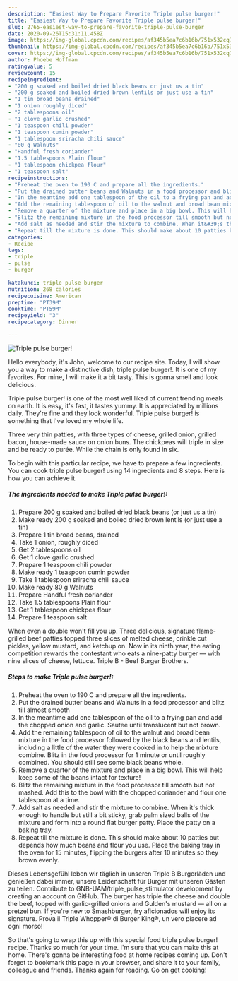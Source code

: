 ```yaml
---
description: "Easiest Way to Prepare Favorite Triple pulse burger!"
title: "Easiest Way to Prepare Favorite Triple pulse burger!"
slug: 2765-easiest-way-to-prepare-favorite-triple-pulse-burger
date: 2020-09-26T15:31:11.458Z
image: https://img-global.cpcdn.com/recipes/af345b5ea7c6b16b/751x532cq70/triple-pulse-burger-recipe-main-photo.jpg
thumbnail: https://img-global.cpcdn.com/recipes/af345b5ea7c6b16b/751x532cq70/triple-pulse-burger-recipe-main-photo.jpg
cover: https://img-global.cpcdn.com/recipes/af345b5ea7c6b16b/751x532cq70/triple-pulse-burger-recipe-main-photo.jpg
author: Phoebe Hoffman
ratingvalue: 5
reviewcount: 15
recipeingredient:
- "200 g soaked and boiled dried black beans or just us a tin"
- "200 g soaked and boiled dried brown lentils or just use a tin"
- "1 tin broad beans drained"
- "1 onion roughly diced"
- "2 tablespoons oil"
- "1 clove garlic crushed"
- "1 teaspoon chili powder"
- "1 teaspoon cumin powder"
- "1 tablespoon sriracha chili sauce"
- "80 g Walnuts"
- "Handful fresh coriander"
- "1.5 tablespoons Plain flour"
- "1 tablespoon chickpea flour"
- "1 teaspoon salt"
recipeinstructions:
- "Preheat the oven to 190 C and prepare all the ingredients."
- "Put the drained butter beans and Walnuts in a food processor and blitz till almost smooth"
- "In the meantime add one tablespoon of the oil to a frying pan and add the chopped onion and garlic. Sautee until translucent but not brown."
- "Add the remaining tablespoon of oil to the walnut and broad bean mixture in the food processor followed by the black beans and lentils, including a little of the water they were cooked in to help the mixture combine. Blitz in the food processor for 1 minute or until roughly combined. You should still see some black beans whole."
- "Remove a quarter of the mixture and place in a big bowl. This will help keep some of the beans intact for texture!"
- "Blitz the remaining mixture in the food processor till smooth but not mashed. Add this to the bowl with the chopped coriander and flour one tablespoon at a time."
- "Add salt as needed and stir the mixture to combine. When it&#39;s thick enough to handle but still a bit sticky, grab palm sized balls of the mixture and form into a round flat burger patty. Place the patty on a baking tray."
- "Repeat till the mixture is done. This should make about 10 patties but depends how much beans and flour you use. Place the baking tray in the oven for 15 minutes, flipping the burgers after 10 minutes so they brown evenly."
categories:
- Recipe
tags:
- triple
- pulse
- burger

katakunci: triple pulse burger 
nutrition: 268 calories
recipecuisine: American
preptime: "PT39M"
cooktime: "PT59M"
recipeyield: "3"
recipecategory: Dinner

---
```



![Triple pulse burger!](https://img-global.cpcdn.com/recipes/af345b5ea7c6b16b/751x532cq70/triple-pulse-burger-recipe-main-photo.jpg)

Hello everybody, it's John, welcome to our recipe site. Today, I will show you a way to make a distinctive dish, triple pulse burger!. It is one of my favorites. For mine, I will make it a bit tasty. This is gonna smell and look delicious.

Triple pulse burger! is one of the most well liked of current trending meals on earth. It is easy, it's fast, it tastes yummy. It is appreciated by millions daily. They're fine and they look wonderful. Triple pulse burger! is something that I've loved my whole life.

Three very thin patties, with three types of cheese, grilled onion, grilled bacon, house-made sauce on onion buns. The chickpeas will triple in size and be ready to purée. While the chain is only found in six.


To begin with this particular recipe, we have to prepare a few ingredients. You can cook triple pulse burger! using 14 ingredients and 8 steps. Here is how you can achieve it.

<!--inarticleads1-->

##### The ingredients needed to make Triple pulse burger!:

1. Prepare 200 g soaked and boiled dried black beans (or just us a tin)
1. Make ready 200 g soaked and boiled dried brown lentils (or just use a tin)
1. Prepare 1 tin broad beans, drained
1. Take 1 onion, roughly diced
1. Get 2 tablespoons oil
1. Get 1 clove garlic crushed
1. Prepare 1 teaspoon chili powder
1. Make ready 1 teaspoon cumin powder
1. Take 1 tablespoon sriracha chili sauce
1. Make ready 80 g Walnuts
1. Prepare Handful fresh coriander
1. Take 1.5 tablespoons Plain flour
1. Get 1 tablespoon chickpea flour
1. Prepare 1 teaspoon salt


When even a double won&#39;t fill you up. Three delicious, signature flame-grilled beef patties topped three slices of melted cheese, crinkle cut pickles, yellow mustard, and ketchup on. Now in its ninth year, the eating competition rewards the contestant who eats a nine-patty burger — with nine slices of cheese, lettuce. Triple B - Beef Burger Brothers. 

<!--inarticleads2-->

##### Steps to make Triple pulse burger!:

1. Preheat the oven to 190 C and prepare all the ingredients.
1. Put the drained butter beans and Walnuts in a food processor and blitz till almost smooth
1. In the meantime add one tablespoon of the oil to a frying pan and add the chopped onion and garlic. Sautee until translucent but not brown.
1. Add the remaining tablespoon of oil to the walnut and broad bean mixture in the food processor followed by the black beans and lentils, including a little of the water they were cooked in to help the mixture combine. Blitz in the food processor for 1 minute or until roughly combined. You should still see some black beans whole.
1. Remove a quarter of the mixture and place in a big bowl. This will help keep some of the beans intact for texture!
1. Blitz the remaining mixture in the food processor till smooth but not mashed. Add this to the bowl with the chopped coriander and flour one tablespoon at a time.
1. Add salt as needed and stir the mixture to combine. When it&#39;s thick enough to handle but still a bit sticky, grab palm sized balls of the mixture and form into a round flat burger patty. Place the patty on a baking tray.
1. Repeat till the mixture is done. This should make about 10 patties but depends how much beans and flour you use. Place the baking tray in the oven for 15 minutes, flipping the burgers after 10 minutes so they brown evenly.


Dieses Lebensgefühl leben wir täglich in unseren Triple B Burgerläden und genießen dabei immer, unsere Leidenschaft für Burger mit unseren Gästen zu teilen. Contribute to GNB-UAM/triple_pulse_stimulator development by creating an account on GitHub. The burger has triple the cheese and double the beef, topped with garlic-grilled onions and Gulden&#39;s mustard — all on a pretzel bun. If you&#39;re new to Smashburger, fry aficionados will enjoy its signature. Prova il Triple Whopper® di Burger King®, un vero piacere ad ogni morso! 

So that's going to wrap this up with this special food triple pulse burger! recipe. Thanks so much for your time. I'm sure that you can make this at home. There's gonna be interesting food at home recipes coming up. Don't forget to bookmark this page in your browser, and share it to your family, colleague and friends. Thanks again for reading. Go on get cooking!
